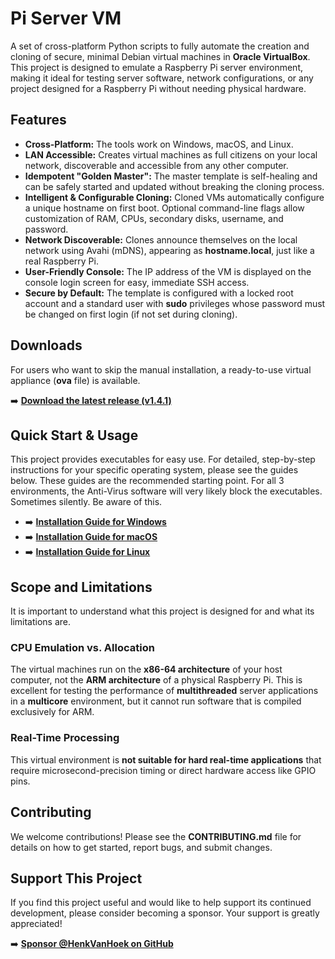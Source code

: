 # Pi Server VM

A set of cross-platform Python scripts to fully automate the creation and cloning of secure, minimal Debian virtual machines in **Oracle VirtualBox**. This project is designed to emulate a Raspberry Pi server environment, making it ideal for testing server software, network configurations, or any project designed for a Raspberry Pi without needing physical hardware.

## Features

- **Cross-Platform:** The tools work on Windows, macOS, and Linux.
- **LAN Accessible:** Creates virtual machines as full citizens on your local network, discoverable and accessible from any other computer.
- **Idempotent "Golden Master":** The master template is self-healing and can be safely started and updated without breaking the cloning process.
- **Intelligent & Configurable Cloning:** Cloned VMs automatically configure a unique hostname on first boot. Optional command-line flags allow customization of RAM, CPUs, secondary disks, username, and password.
- **Network Discoverable:** Clones announce themselves on the local network using Avahi (mDNS), appearing as **hostname.local**, just like a real Raspberry Pi.
- **User-Friendly Console:** The IP address of the VM is displayed on the console login screen for easy, immediate SSH access.
- **Secure by Default:** The template is configured with a locked root account and a standard user with **sudo** privileges whose password must be changed on first login (if not set during cloning).

## Downloads

For users who want to skip the manual installation, a ready-to-use virtual appliance (**ova** file) is available.

➡️ **[Download the latest release (v1.4.1)](https://github.com/HenkVanHoek/pi-server-vm/releases/latest)**
## Quick Start & Usage

This project provides executables for easy use. For detailed, step-by-step instructions for your specific operating system, please see the guides below. These guides are the recommended starting point.
For all 3 environments, the Anti-Virus software will very likely block the executables. Sometimes silently. Be aware of this.

-   ➡️ **[Installation Guide for Windows](INSTALL_WINDOWS.md)**
-   ➡️ **[Installation Guide for macOS](INSTALL_MACOS.md)**
-   ➡️ **[Installation Guide for Linux](INSTALL_LINUX.md)**

## Scope and Limitations

It is important to understand what this project is designed for and what its limitations are.

### CPU Emulation vs. Allocation
The virtual machines run on the **x86-64 architecture** of your host computer, not the **ARM architecture** of a physical Raspberry Pi. This is excellent for testing the performance of **multithreaded** server applications in a **multicore** environment, but it cannot run software that is compiled exclusively for ARM.

### Real-Time Processing
This virtual environment is **not suitable for hard real-time applications** that require microsecond-precision timing or direct hardware access like GPIO pins.

## Contributing
We welcome contributions! Please see the **CONTRIBUTING.md** file for details on how to get started, report bugs, and submit changes.

## Support This Project
If you find this project useful and would like to help support its continued development, please consider becoming a sponsor. Your support is greatly appreciated!

➡️ **[Sponsor @HenkVanHoek on GitHub](https://github.com/sponsors/HenkVanHoek)**
